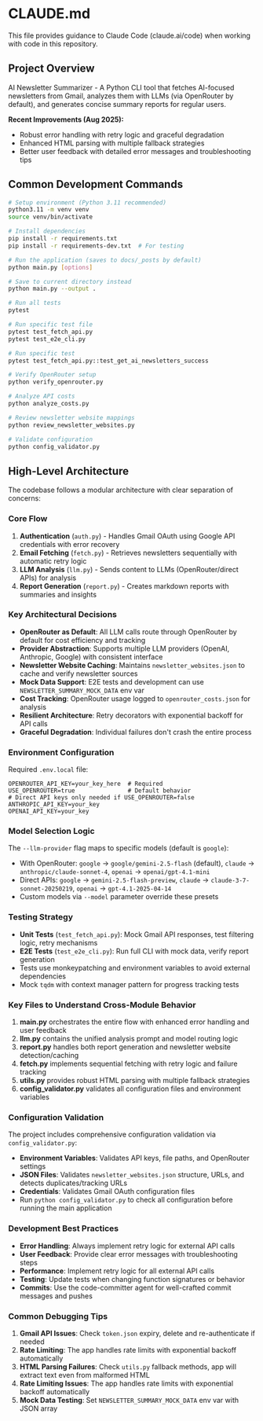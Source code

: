 # CLAUDE.md

This file provides guidance to Claude Code (claude.ai/code) when working with code in this repository.

## Project Overview

AI Newsletter Summarizer - A Python CLI tool that fetches AI-focused newsletters from Gmail, analyzes them with LLMs (via OpenRouter by default), and generates concise summary reports for regular users.

**Recent Improvements (Aug 2025):**
- Robust error handling with retry logic and graceful degradation
- Enhanced HTML parsing with multiple fallback strategies
- Better user feedback with detailed error messages and troubleshooting tips

## Common Development Commands

```bash
# Setup environment (Python 3.11 recommended)
python3.11 -m venv venv
source venv/bin/activate

# Install dependencies
pip install -r requirements.txt
pip install -r requirements-dev.txt  # For testing

# Run the application (saves to docs/_posts by default)
python main.py [options]

# Save to current directory instead
python main.py --output .

# Run all tests
pytest

# Run specific test file
pytest test_fetch_api.py
pytest test_e2e_cli.py

# Run specific test
pytest test_fetch_api.py::test_get_ai_newsletters_success

# Verify OpenRouter setup
python verify_openrouter.py

# Analyze API costs
python analyze_costs.py

# Review newsletter website mappings
python review_newsletter_websites.py

# Validate configuration
python config_validator.py
```

## High-Level Architecture

The codebase follows a modular architecture with clear separation of concerns:

### Core Flow
1. **Authentication** (`auth.py`) - Handles Gmail OAuth using Google API credentials with error recovery
2. **Email Fetching** (`fetch.py`) - Retrieves newsletters sequentially with automatic retry logic
3. **LLM Analysis** (`llm.py`) - Sends content to LLMs (OpenRouter/direct APIs) for analysis
4. **Report Generation** (`report.py`) - Creates markdown reports with summaries and insights

### Key Architectural Decisions

- **OpenRouter as Default**: All LLM calls route through OpenRouter by default for cost efficiency and tracking
- **Provider Abstraction**: Supports multiple LLM providers (OpenAI, Anthropic, Google) with consistent interface
- **Newsletter Website Caching**: Maintains `newsletter_websites.json` to cache and verify newsletter sources
- **Mock Data Support**: E2E tests and development can use `NEWSLETTER_SUMMARY_MOCK_DATA` env var
- **Cost Tracking**: OpenRouter usage logged to `openrouter_costs.json` for analysis
- **Resilient Architecture**: Retry decorators with exponential backoff for API calls
- **Graceful Degradation**: Individual failures don't crash the entire process

### Environment Configuration

Required `.env.local` file:
```
OPENROUTER_API_KEY=your_key_here  # Required
USE_OPENROUTER=true               # Default behavior
# Direct API keys only needed if USE_OPENROUTER=false
ANTHROPIC_API_KEY=your_key
OPENAI_API_KEY=your_key
```

### Model Selection Logic

The `--llm-provider` flag maps to specific models (default is `google`):
- With OpenRouter: `google` → `google/gemini-2.5-flash` (default), `claude` → `anthropic/claude-sonnet-4`, `openai` → `openai/gpt-4.1-mini`
- Direct APIs: `google` → `gemini-2.5-flash-preview`, `claude` → `claude-3-7-sonnet-20250219`, `openai` → `gpt-4.1-2025-04-14`
- Custom models via `--model` parameter override these presets

### Testing Strategy

- **Unit Tests** (`test_fetch_api.py`): Mock Gmail API responses, test filtering logic, retry mechanisms
- **E2E Tests** (`test_e2e_cli.py`): Run full CLI with mock data, verify report generation
- Tests use monkeypatching and environment variables to avoid external dependencies
- Mock `tqdm` with context manager pattern for progress tracking tests

### Key Files to Understand Cross-Module Behavior

1. **main.py** orchestrates the entire flow with enhanced error handling and user feedback
2. **llm.py** contains the unified analysis prompt and model routing logic
3. **report.py** handles both report generation and newsletter website detection/caching
4. **fetch.py** implements sequential fetching with retry logic and failure tracking
5. **utils.py** provides robust HTML parsing with multiple fallback strategies
6. **config_validator.py** validates all configuration files and environment variables

### Configuration Validation

The project includes comprehensive configuration validation via `config_validator.py`:
- **Environment Variables**: Validates API keys, file paths, and OpenRouter settings
- **JSON Files**: Validates `newsletter_websites.json` structure, URLs, and detects duplicates/tracking URLs
- **Credentials**: Validates Gmail OAuth configuration files
- Run `python config_validator.py` to check all configuration before running the main application
### Development Best Practices

- **Error Handling**: Always implement retry logic for external API calls
- **User Feedback**: Provide clear error messages with troubleshooting steps
- **Performance**: Implement retry logic for all external API calls
- **Testing**: Update tests when changing function signatures or behavior
- **Commits**: Use the code-committer agent for well-crafted commit messages and pushes

### Common Debugging Tips

1. **Gmail API Issues**: Check `token.json` expiry, delete and re-authenticate if needed
2. **Rate Limiting**: The app handles rate limits with exponential backoff automatically
3. **HTML Parsing Failures**: Check `utils.py` fallback methods, app will extract text even from malformed HTML
4. **Rate Limiting Issues**: The app handles rate limits with exponential backoff automatically
5. **Mock Data Testing**: Set `NEWSLETTER_SUMMARY_MOCK_DATA` env var with JSON array